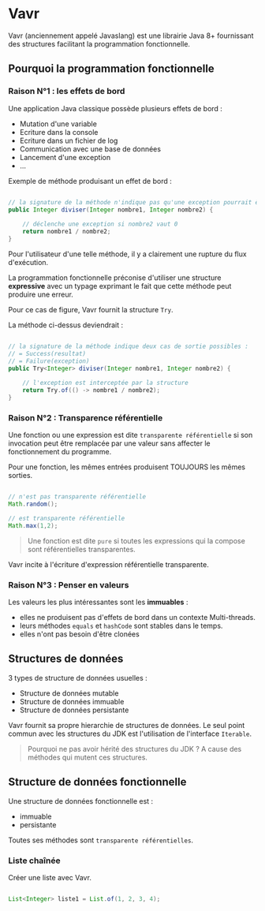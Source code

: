 # Vavr

Vavr (anciennement appelé Javaslang) est une librairie Java 8+ fournissant des structures facilitant la programmation fonctionnelle.

## Pourquoi la programmation fonctionnelle
 
### Raison N°1 : les effets de bord

Une application Java classique possède plusieurs effets de bord :
* Mutation d'une variable
* Ecriture dans la console
* Ecriture dans un fichier de log
* Communication avec une base de données
* Lancement d'une exception
* ...

Exemple de méthode produisant un effet de bord :

```java

// la signature de la méthode n'indique pas qu'une exception pourrait être lancée.
public Integer diviser(Integer nombre1, Integer nombre2) {
    
    // déclenche une exception si nombre2 vaut 0
    return nombre1 / nombre2;
}
```

Pour l'utilisateur d'une telle méthode, il y a clairement une rupture du flux d'exécution.

La programmation fonctionnelle préconise d'utiliser une structure **expressive** avec un typage exprimant le fait que cette méthode peut produire une erreur.

Pour ce cas de figure, Vavr fournit la structure `Try`.

La méthode ci-dessus deviendrait :

```java

// la signature de la méthode indique deux cas de sortie possibles :
// = Success(resultat)
// = Failure(exception)
public Try<Integer> diviser(Integer nombre1, Integer nombre2) {
    
    // l'exception est interceptée par la structure
    return Try.of(() -> nombre1 / nombre2);
}
```

### Raison N°2 : Transparence référentielle

Une fonction ou une expression est dite `transparente référentielle` si son invocation peut être remplacée par une valeur sans affecter le fonctionnement du programme.

Pour une fonction, les mêmes entrées produisent TOUJOURS les mêmes sorties.

```java

// n'est pas transparente référentielle
Math.random();

// est transparente référentielle
Math.max(1,2);

```

> Une fonction est dite `pure` si toutes les expressions qui la compose sont référentielles transparentes. 

Vavr incite à l'écriture d'expression référentielle transparente.

### Raison N°3 : Penser en valeurs

Les valeurs les plus intéressantes sont les **immuables** :

* elles ne produisent pas d'effets de bord dans un contexte Multi-threads.
* leurs méthodes `equals` et `hashCode` sont stables dans le temps.
* elles n'ont pas besoin d'être clonées


## Structures de données

3 types de structure de données usuelles :
* Structure de données mutable
* Structure de données immuable
* Structure de données persistante 

Vavr fournit sa propre hierarchie de structures de données.
Le seul point commun avec les structures du JDK est l'utilisation de l'interface `Iterable`.

> Pourquoi ne pas avoir hérité des structures du JDK ? A cause des méthodes qui mutent ces structures.



## Structure de données fonctionnelle

Une structure de données fonctionnelle est :
* immuable
* persistante

Toutes ses méthodes sont `transparente référentielles`.

### Liste chaînée

Créer une liste avec Vavr.

```java

List<Integer> liste1 = List.of(1, 2, 3, 4);

```

